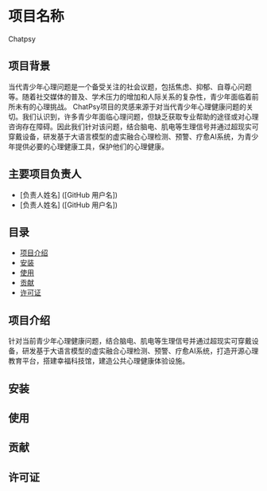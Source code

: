 # 项目名称

Chatpsy

## 项目背景

当代青少年心理问题是一个备受关注的社会议题，包括焦虑、抑郁、自尊心问题等。随着社交媒体的普及、学术压力的增加和人际关系的复杂性，青少年面临着前所未有的心理挑战。
ChatPsy项目的灵感来源于对当代青少年心理健康问题的关切。我们认识到，许多青少年面临心理问题，但缺乏获取专业帮助的途径或对心理咨询存在障碍。因此我们针对该问题，结合脑电、肌电等生理信号并通过超现实可穿戴设备，研发基于大语言模型的虚实融合心理检测、预警、疗愈AI系统，为青少年提供必要的心理健康工具，保护他们的心理健康。

## 主要项目负责人

- [负责人姓名] ([GitHub 用户名]) 
- [负责人姓名] ([GitHub 用户名]) 

## 目录

- [项目介绍](#项目介绍)
- [安装](#安装)
- [使用](#使用)
- [贡献](#贡献)
- [许可证](#许可证)

## 项目介绍

针对当前青少年心理健康问题，结合脑电、肌电等生理信号并通过超现实可穿戴设备，研发基于大语言模型的虚实融合心理检测、预警、疗愈AI系统，打造开源心理教育平台，搭建幸福科技馆，建造公共心理健康体验设施。

## 安装

## 使用

## 贡献

## 许可证
